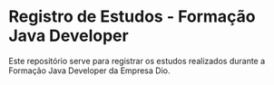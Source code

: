 # Registro de Estudos - Formação Java Developer

Este repositório serve para registrar os estudos realizados durante a Formação Java Developer da Empresa Dio. 